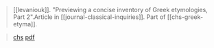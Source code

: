 > [[levaniouk]]. "Previewing a concise inventory of Greek etymologies, Part 2".Article in [[journal-classical-inquiries]]. Part of [[chs-greek-etyma]].

> [chs](https://classical-inquiries.chs.harvard.edu/previewing-a-concise-inventory-of-greek-etymologies-part-2/)
> [pdf](a/levaniouk2016-01-31.pdf)